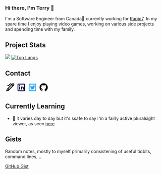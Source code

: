 ### Hi there, I'm Terry 👋

I'm a Software Engineer from Canada🍁 currently working for [Rapid7](https://www.rapid7.com).  In my spare time I enjoy playing video games, working on various side projects and spending time with my family.

## Project Stats

![](https://github-readme-stats.vercel.app/api?username=tsmoreland&show_icons=true&theme=transparent)
[![Top Langs](https://github-readme-stats.vercel.app/api/top-langs/?username=tsmoreland&layout=donut-vertical&theme=transparent)](https://github.com/anuraghazra/github-readme-stats)

## Contact 

[![e-mail](https://raw.githubusercontent.com/tsmoreland/tsmoreland/main/img/pen.png)](mailto://terry.s.moreland@gmail.com)
[![linkedin](https://raw.githubusercontent.com/tsmoreland/tsmoreland/main/img/linkedin.png)](https://www.linkedin.com/in/terry-moreland-70ab7648/)
[![twitter](https://raw.githubusercontent.com/tsmoreland/tsmoreland/main/img/twitter.png)](https://twitter.com/Ts_Moreland)
[![Work git](https://raw.githubusercontent.com/tsmoreland/tsmoreland/main/img/github.png)](https://github.com/tmoreland-r7)

<!--
**tsmoreland/tsmoreland** is a ✨ _special_ ✨ repository because its `README.md` (this file) appears on your GitHub profile.

Here are some ideas to get you started:

- 🔭 I’m currently working on ...
- 🌱 I’m currently learning ...
- 👯 I’m looking to collaborate on ...
- 🤔 I’m looking for help with ...
- 💬 Ask me about ...
- 📫 How to reach me: ...
- 😄 Pronouns: ...
- ⚡ Fun fact: ...
-->

## Currently Learning

- 🌱 it varies day to day but it's ssafe to say I'm a fairly active pluralsight viewer, as seen [here](https://app.pluralsight.com/profile/terry-moreland-c3)

## Gists

Random notes, mostly to myself primarily consistening of useful tidbits, command lines, ...

[GitHub Gist](https://gist.github.com/tsmoreland)
